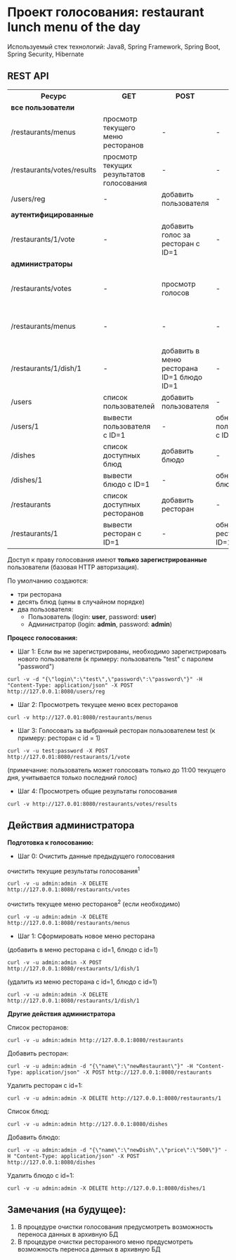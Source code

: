 Проект голосования: restaurant lunch menu of the day
====================================================

Используемый стек технологий: Java8, Spring Framework, Spring Boot, Spring Security, Hibernate

REST API
--------
<table>
    <tr>
        <th>Ресурс</th>
        <th>GET</th>
        <th>POST</th>
        <th>PUT</th>
        <th>DELETE</th>
    </tr>
    <tr>
        <td><b>все пользователи</b></td>
        <td></td>
        <td></td>
        <td></td>
        <td></td>
    </tr>
    <tr>
        <td>/restaurants/menus</td>
        <td>просмотр текущего меню ресторанов</td>
        <td>-</td>
        <td>-</td>
        <td>-</td>
    </tr>
    <tr>
        <td>/restaurants/votes/results</td>
        <td>просмотр текущих результатов голосования</td>
        <td>-</td>
        <td>-</td>
        <td>-</td>
    </tr>
    <tr>
        <td>/users/reg</td>
        <td>-</td>
        <td>добавить пользователя</td>
        <td>-</td>
        <td>-</td>
    </tr>
    <tr>
        <td><b>аутентифицированные</b></td>
        <td></td>
        <td></td>
        <td></td>
        <td></td>
    </tr>
    <tr>
        <td>/restaurants/1/vote</td>
        <td>-</td>
        <td>добавить голос за ресторан с ID=1</td>
        <td>-</td>
        <td>-</td>
    </tr>
    <tr>
        <td><b>администраторы</b></td>
        <td></td>
        <td></td>
        <td></td>
        <td></td>
    </tr>
    <tr>
        <td>/restaurants/votes</td>
        <td>-</td>
        <td>просмотр голосов</td>
        <td>-</td>
        <td>удалить текущие результаты голосования</td>
    </tr>
    <tr>
        <td>/restaurants/menus</td>
        <td>-</td>
        <td>-</td>
        <td>-</td>
        <td>удалить текущее меню ресторанов</td>
    </tr>
    <tr>
        <td>/restaurants/1/dish/1</td>
        <td>-</td>
        <td>добавить в меню ресторана ID=1 блюдо ID=1</td>
        <td>-</td>
        <td>удалить из меню ресторана ID=1 блюдо ID=1</td>
    </tr>
    <tr>
        <td>/users</td>
        <td>список пользователей</td>
        <td>добавить пользователя</td>
        <td>-</td>
        <td>-</td>
    </tr>
    <tr>
        <td>/users/1</td>
        <td>вывести пользователя с ID=1</td>
        <td>-</td>
        <td>обновить пользователя с ID=1</td>
        <td>удалить пользователя с ID=1</td>
    </tr>
    <tr>
        <td>/dishes</td>
        <td>список доступных блюд</td>
        <td>добавить блюдо</td>
        <td>-</td>
        <td>удалить все блюда</td>
    </tr>
    <tr>
        <td>/dishes/1</td>
        <td>вывести блюдо с ID=1</td>
        <td>-</td>
        <td>обновить блюдо с ID=1</td>
        <td>удалить блюдо с ID=1</td>
    </tr>
    <tr>
        <td>/restaurants</td>
        <td>список доступных ресторанов</td>
        <td>добавить ресторан</td>
        <td>-</td>
        <td>удалить все рестораны</td>
    </tr>
    <tr>
        <td>/restaurants/1</td>
        <td>вывести ресторан с ID=1</td>
        <td>-</td>
        <td>обновить ресторан с ID=1</td>
        <td>удалить ресторан с ID=1</td>
    </tr>
    <!--<tr>
        <td></td>
        <td></td>
        <td></td>
        <td></td>
        <td></td>
    </tr>-->
</table>


Доступ к праву голосования имеют **только зарегистрированные** пользователи (базовая HTTP авторизация).

По умолчанию создаются:

- три ресторана
- десять блюд (цены в случайном порядке)
- два пользователя:
    - Пользователь (login: **user**, password: **user**)
    - Администратор (login: **admin**, password: **admin**)
 
**Процесс голосования:**
- Шаг 1: Если вы не зарегистрированы, необходимо зарегистрировать нового пользователя (к примеру: пользователь "test" c паролем "password")
```code
curl -v -d "{\"login\":\"test\",\"password\":\"password\"}" -H "Content-Type: application/json" -X POST http://127.0.0.1:8080/users/reg
```

- Шаг 2: Просмотреть текущее меню всех ресторанов
```code
curl -v http://127.0.01:8080/restaurants/menus
```

- Шаг 3: Голосовать за выбранный ресторан пользователем test (к примеру: ресторан с id = 1)
```code
curl -v -u test:password -X POST http://127.0.01:8080/restaurants/1/vote
```

(примечание: пользователь может голосовать только до 11:00 текущего дня, учитывается только последний голос)

- Шаг 4: Просмотреть общие результаты голосования
```code
curl -v http://127.0.01:8080/restaurants/votes/results
```

Действия администратора
-----------------------
**Подготовка к голосованию:**

- Шаг 0: Очистить данные предыдущего голосования

очистить текущие результаты голосования<sup>1</sup>
```code
curl -v -u admin:admin -X DELETE http://127.0.0.1:8080/restaurants/votes
```

очистить текущее меню ресторанов<sup>2</sup> (если необходимо)
```code
curl -v -u admin:admin -X DELETE http://127.0.0.1:8080/restaurants/menus
```

- Шаг 1: Сформировать новое меню ресторана

(добавить в меню ресторана с id=1, блюдо с id=1)
```code
curl -v -u admin:admin -X POST http://127.0.0.1:8080/restaurants/1/dish/1
```

(удалить из меню ресторана с id=1, блюдо с id=1)
```code
curl -v -u admin:admin -X DELETE http://127.0.0.1:8080/restaurants/1/dish/1
```

**Другие действия администратора**

Список ресторанов:
```code
curl -v -u admin:admin http://127.0.0.1:8080/restaurants
```

Добавить ресторан:
```code
curl -v -u admin:admin -d "{\"name\":\"newRestaurant\"}" -H "Content-Type: application/json" -X POST http://127.0.0.1:8080/restaurants
```

Удалить ресторан c id=1:
```code
curl -v -u admin:admin -X DELETE http://127.0.0.1:8080/restaurants/1
```

Список блюд:
```code
curl -v -u admin:admin http://127.0.0.1:8080/dishes
```

Добавить блюдо:
```code
curl -v -u admin:admin -d "{\"name\":\"newDish\",\"price\":\"500\"}" -H "Content-Type: application/json" -X POST http://127.0.0.1:8080/dishes
```

Удалить блюдо c id=1: 
```code
curl -v -u admin:admin -X DELETE http://127.0.0.1:8080/dishes/1
```

Замечания (на будущее):
-------
1. В процедуре очистки голосования предусмотреть возможность переноса данных в архивную БД
2. В процедуре очистки ресторанного меню предусмотреть возможность переноса данных в архивную БД
